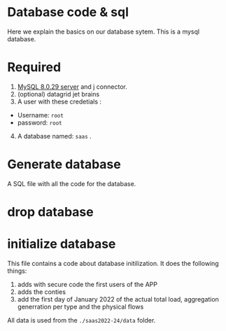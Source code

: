 # Database code & sql

Here we explain the basics on our database sytem.
This is a mysql database.

# Required 


1. [MySQL 8.0.29 server](https://dev.mysql.com/downloads/mysql/) and j connector.
2. (optional) datagrid jet brains
3. A user with these credetials :
* Username: ```root```
* password: ```root```
4. A database named: ```saas``` .

# Generate database
A SQL file with all the code for the database.

# drop database


# initialize database
This file contains a code about database initilization.
It does the following things:
1. adds with secure code the first users of the APP
2. adds the conties 
3. add the first day of January 2022 of the actual total load, aggregation generration per type and the physical flows


All data is used from the ```./saas2022-24/data``` folder.

